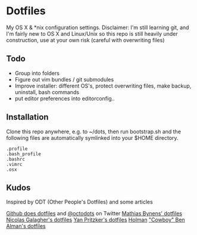 Dotfiles
========

My OS X & \*nix configuration settings. 
Disclaimer: I'm still learning git, and I'm fairly new to OS X and Linux/Unix so this repo is still heavily under construction, use at your own risk (careful with overwriting files)

Todo
-----

* Group into folders
* Figure out vim bundles / git submodules
* Improve installer: different OS's, protect overwriting files, make backup, uninstall, bash commands
* put editor preferences into editorconfig..

Installation
------------

Clone this repo anywhere, e.g. to ~/dots, then run bootstrap.sh and the following files are automatically symlinked into your $HOME directory.

    .profile
    .bash_profile
    .bashrc
    .vimrc
    .osx

Kudos
-----

Inspired by ODT (Other People's Dotfiles) and some articles

[Github does dotfiles](http://dotfiles.github.io/) and [@octodots](http://www.twitter.com/octodots) on Twitter
[Mathias Bynens' dotfiles](https://github.com/mathiasbynens/dotfiles)
[Nicolas Galagher's dotfiles](https://github.com/necolas/dotfiles)
[Yan Pritzker's dotfiles](https://github.com/skwp/dotfiles)
[Holman](https://github.com/holman/dotfiles)
["Cowboy" Ben Alman's dotfiles](https://github.com/cowboy/dotfiles)



